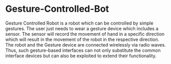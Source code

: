 # Gesture-Controlled-Bot

Gesture Controlled Robot is a robot which can be controlled by simple gestures. 
The user just needs to wear a gesture device which includes a sensor. 
The sensor will record the movement of hand in a specific direction which will result in the movement of the robot in the respective direction. 
The robot and the Gesture device are connected wirelessly via radio waves. 
Thus, such gesture-based interfaces can not only substitute the common  
interface devices but can also be exploited to extend their functionality.
